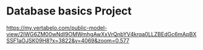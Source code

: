 # Database basics Project

https://my.vertabelo.com/public-model-view/2IWG6ZM00wNdI9OMWmhgAwXxVrQnbYV4krqa0LLZBEdGc6mApBXSSF1aOJSK09H8?x=3822&y=4069&zoom=0.577


